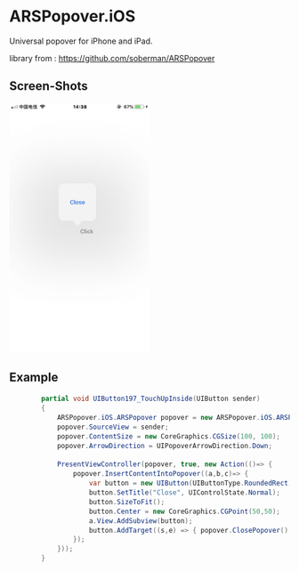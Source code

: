 # ARSPopover.iOS
Universal popover for iPhone and iPad.

library from : https://github.com/soberman/ARSPopover

## Screen-Shots

<img src="images/img20190711150038.jpg" width = "50%" height = "50%"/>

## Example

```C#
        partial void UIButton197_TouchUpInside(UIButton sender)
        {
            ARSPopover.iOS.ARSPopover popover = new ARSPopover.iOS.ARSPopover();
            popover.SourceView = sender;
            popover.ContentSize = new CoreGraphics.CGSize(100, 100);
            popover.ArrowDirection = UIPopoverArrowDirection.Down;

            PresentViewController(popover, true, new Action(()=> {
                popover.InsertContentIntoPopover((a,b,c)=> {
                    var button = new UIButton(UIButtonType.RoundedRect);
                    button.SetTitle("Close", UIControlState.Normal);
                    button.SizeToFit();
                    button.Center = new CoreGraphics.CGPoint(50,50);
                    a.View.AddSubview(button);
                    button.AddTarget((s,e) => { popover.ClosePopover(); }, UIControlEvent.TouchUpInside);
                });
            }));
        }
```
